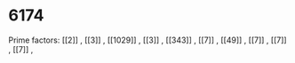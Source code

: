 # 6174

Prime factors: [[2]] , [[3]] , [[1029]] , [[3]] , [[343]] , [[7]] , [[49]] , [[7]] , [[7]] , [[7]] , 